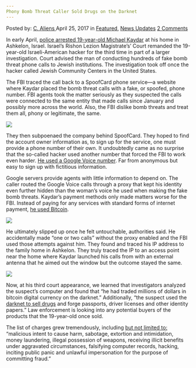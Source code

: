 ```yaml
---
Phony Bomb Threat Caller Sold Drugs on the Darknet
---
```

<article class="post-listing post-19378 post type-post status-publish format-standard has-post-thumbnail hentry  tag-bomb tag-caller tag-darknet tag-phony tag-sold tag-threat">
    <div class="post-inner">
        <span>Posted by: <a href="https://www.deepdotweb.com/author/caliens/" title="">C. Aliens </a></span>
    <span>April 25, 2017</span>
    <span>in <a href="https://www.deepdotweb.com/category/deepdot-news/" rel="category tag">Featured</a>, <a href="https://www.deepdotweb.com/category/news-updates/" rel="category tag">News Updates</a></span>
    <span><a href="https://www.deepdotweb.com/2017/04/25/phony-bomb-threat-caller-sold-drugs-darknet/#comments">2 Comments</a></span>
    </p>
    <div class="clear"></div>
    <div class="entry">
    <p>In early April, <a href="https://www.deepdotweb.com/tag/arrested/">police arrested 19-year-old Michael Kaydar</a> at his home in Ashkelon, Israel. Israel’s Rishon Lezion Magistrate&#8217;s’ Court remanded the 19-year-old Israeli-American hacker for the third time in part of a larger investigation. Court advised the man of conducting hundreds of fake bomb threat phone calls to Jewish institutions. The investigation took off once the hacker called Jewish Community Centers in the United States.</p>
    <p>The FBI traced the call back to a SpoofCard phone service—a website where Kaydar placed the bomb threat calls with a fake, or spoofed, phone number. FBI agents took the matter seriously as they suspected the calls were connected to the same entity that made calls since January and possibly more across the world. Also, the FBI dislike bomb threats and treat them all, phony or legitimate, the same.</p>
    <p><img class="wp-image-19383 aligncenter" src="https://www.deepdotweb.com/wp-content/uploads/2017/04/word-image-33.jpeg" srcset="https://www.deepdotweb.com/wp-content/uploads/2017/04/word-image-33.jpeg 635w, https://www.deepdotweb.com/wp-content/uploads/2017/04/word-image-33-300x169.jpeg 300w" sizes="(max-width: 635px) 100vw, 635px"/></p>
    <p>They then subpoenaed the company behind SpoofCard. They hoped to find the account owner information as, to sign up for the service, one must provide a phone number of their own. It undoubtedly came as no surprise that the so-called hacker used another number that forced the FBI to work even harder. <a href="http://www.timesofisrael.com/jcc-bomb-hoaxer-made-millions-selling-forged-docs-online-report/">He used a Google Voice number</a>. Far from anonymous but easy to sign up with fictitious information.</p>
    <p>Google servers provide agents with little information to depend on. The caller routed the Google Voice calls through a proxy that kept his identity even further hidden than the woman&#8217;s voice he used when making the fake bomb threats. Kaydar&#8217;s payment methods only made matters worse for the FBI. Instead of paying for any services with standard forms of internet payment, <a href="https://www.deepdotweb.com/tag/bitcoin/">he used Bitcoin</a>.</p>
    <p><img class="wp-image-19384 aligncenter" src="https://www.deepdotweb.com/wp-content/uploads/2017/04/word-image-34.jpeg" srcset="https://www.deepdotweb.com/wp-content/uploads/2017/04/word-image-34.jpeg 635w, https://www.deepdotweb.com/wp-content/uploads/2017/04/word-image-34-300x169.jpeg 300w" sizes="(max-width: 635px) 100vw, 635px"/></p>
    <p>He ultimately slipped up once he felt untouchable, authorities said. He accidentally made &#8220;one or two calls&#8221; without the proxy enabled and the FBI used those attempts against him. They found and traced his IP address to the family home in Ashkelon. They truly traced the IP to an access point near the home where Kaydar launched his calls from with an external antenna that he aimed out the window but the outcome stayed the same.</p>
    <p><img class="wp-image-19385 aligncenter" src="https://www.deepdotweb.com/wp-content/uploads/2017/04/word-image-35.jpeg" srcset="https://www.deepdotweb.com/wp-content/uploads/2017/04/word-image-35.jpeg 750w, https://www.deepdotweb.com/wp-content/uploads/2017/04/word-image-35-300x232.jpeg 300w" sizes="(max-width: 750px) 100vw, 750px"/></p>
    <p>Now, at his third court appearance, we learned that investigators analyzed the suspect&#8217;s computer and found that &#8220;he had traded millions of dollars in bitcoin digital currency on the darknet.” Additionally, “the suspect used the <a href="https://www.deepdotweb.com/tag/drug/">darknet to sell drugs</a> and forge passports, driver licenses and other identity papers.&#8221; Law enforcement is looking into any potential buyers of the products that the 19-year-old once sold.</p>
    <p>The list of charges grew tremendously, including <a href="http://www.jns.org/news-briefs/2017/4/7/jcc-bomb-threats-suspect-traded-millions-in-bitcoin-on-darknet-probe-reveals#.WOvHW_8pC2d=">but not limited to:</a> &#8220;malicious intent to cause harm, sabotage, extortion and intimidation, money laundering, illegal possession of weapons, receiving illicit benefits under aggravated circumstances, falsifying computer records, hacking, inciting public panic and unlawful impersonation for the purpose of committing fraud.”</p>
    </div>
    <span style="display:none"><a href="https://www.deepdotweb.com/tag/bomb/" rel="tag">bomb</a> <a href="https://www.deepdotweb.com/tag/caller/" rel="tag">caller</a> <a href="https://www.deepdotweb.com/tag/darknet/" rel="tag">darknet</a> <a href="https://www.deepdotweb.com/tag/drugs/" rel="tag">drugs</a> <a href="https://www.deepdotweb.com/tag/phony/" rel="tag">phony</a> <a href="https://www.deepdotweb.com/tag/sold/" rel="tag">sold</a> <a href="https://www.deepdotweb.com/tag/threat/" rel="tag">threat</a></span> <span style="display:none" class="updated">2017-04-25</span>
    <div style="display:none" class="vcard author" itemprop="author" itemscope itemtype="http://schema.org/Person"><strong class="fn" itemprop="name"><a href="https://www.deepdotweb.com/author/caliens/" title="Posts by C. Aliens" rel="author">C. Aliens</a></strong></div>
    </div>
</article>

